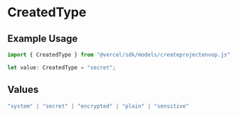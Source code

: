 # CreatedType

## Example Usage

```typescript
import { CreatedType } from "@vercel/sdk/models/createprojectenvop.js";

let value: CreatedType = "secret";
```

## Values

```typescript
"system" | "secret" | "encrypted" | "plain" | "sensitive"
```